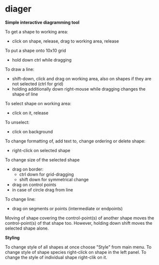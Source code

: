 # diager
**Simple interactive diagramming tool**

To get a shape to working area:
- click on shape, release, drag to working area, release

To put a shape onto 10x10 grid 
- hold down ctrl while dragging

To draw a line:
- shift-down, click and drag on working area, also on shapes if they are not selected (ctrl for grid)
- holding additionally down right-mouse while dragging changes the shape of line

To select shape on working area:
- click on it, release

To unselect:
- click on background

To change formatting of, add text to, change ordering or delete shape:
- right-click on selected shape

To change size of the selected shape 
- drag on border:
  - ctrl down for grid-dragging
  - shift down for symmetrical change
- drag on control points
- in case of circle drag from line
 
To change line:
- drag on segments or points (intermediate or endpoints)

Moving of shape covering the control-point(s) of another shape moves the control-point(s) of that shape too. However, holding down shift moves the selected shape alone.

**Styling**

To change style of all shapes at once choose "Style" from main menu.
To change style of shape species right-click on shape in the left panel.
To change the style of individual shape right-clik on it.

